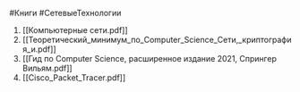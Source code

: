 #Книги #СетевыеТехнологии

1. [[Компьютерные сети.pdf]]
2. [[Теоретический_минимум_по_Computer_Science_Сети,_криптография_и.pdf]]
3. [[Гид по Computer Science, расширенное издание 2021, Спрингер Вильям.pdf]]
4. [[Cisco_Packet_Tracer.pdf]]